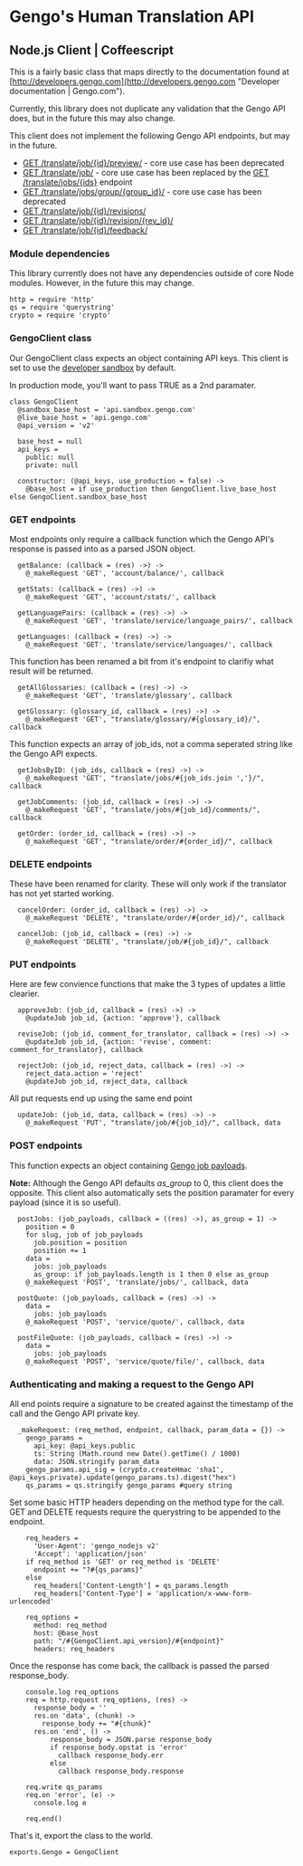 # Gengo's Human Translation API 
## Node.js Client | Coffeescript

This is a fairly basic class that maps directly to the documentation found at [http://developers.gengo.com](http://developers.gengo.com "Developer documentation | Gengo.com").

Currently, this library does not duplicate any validation that the Gengo API does, but in the future this may also change.

This client does not implement the following Gengo API endpoints, but may in the future.

* [GET /translate/job/{id}/preview/](http://developers.gengo.com/v2/job/#preview-get "Developer documentation | Gengo.com") - core use case has been deprecated 
* [GET /translate/job/](http://developers.gengo.com/v2/job/#job-get "Developer documentation | Gengo.com")  - core use case has been replaced by the [GET /translate/jobs/{ids}](http://developers.gengo.com/v2/job/#jobs-by-id-get "Developer documentation | Gengo.com") endpoint 
* [GET /translate/jobs/group/{group_id}/](http://developers.gengo.com/v2/jobs/#job "Developer documentation | Gengo.com") - core use case has been deprecated
* [GET /translate/job/{id}/revisions/](http://developers.gengo.com/v2/job/#revisions-get "Developer documentation | Gengo.com")
* [GET /translate/job/{id}/revision/{rev_id}/](http://developers.gengo.com/v2/job/#revision-get "Developer documentation | Gengo.com")
* [GET /translate/job/{id}/feedback/](http://developers.gengo.com/v2/job/#feedback-get "Developer documentation | Gengo.com")

### Module dependencies

This library currently does not have any dependencies outside of core Node modules. However, in the future this may change.

    http = require 'http'
    qs = require 'querystring'
    crypto = require 'crypto'

### GengoClient class

Our GengoClient class expects an object containing API keys. This client is set to use the [developer sandbox](http://sandbox.gengo.com "Developer sandbox | Gengo.com") by default.

In production mode, you'll want to pass TRUE as a 2nd paramater.

    class GengoClient
      @sandbox_base_host = 'api.sandbox.gengo.com'
      @live_base_host = 'api.gengo.com'
      @api_version = 'v2'

      base_host = null
      api_keys =
        public: null
        private: null

      constructor: (@api_keys, use_production = false) ->
        @base_host = if use_production then GengoClient.live_base_host else GengoClient.sandbox_base_host

### GET endpoints

Most endpoints only require a callback function which the Gengo API's response is passed into as a parsed JSON object.

      getBalance: (callback = (res) ->) ->
        @_makeRequest 'GET', 'account/balance/', callback

      getStats: (callback = (res) ->) ->
        @_makeRequest 'GET', 'account/stats/', callback

      getLanguagePairs: (callback = (res) ->) ->
        @_makeRequest 'GET', 'translate/service/language_pairs/', callback

      getLanguages: (callback = (res) ->) ->
        @_makeRequest 'GET', 'translate/service/languages/', callback

This function has been renamed a bit from it's endpoint to clarifiy what result will be returned.

      getAllGlossaries: (callback = (res) ->) ->
        @_makeRequest 'GET', 'translate/glossary', callback

      getGlossary: (glossary_id, callback = (res) ->) ->
        @_makeRequest 'GET', "translate/glossary/#{glossary_id}/", callback

This function expects an array of job_ids, not a comma seperated string like the Gengo API expects. 

      getJobsByID: (job_ids, callback = (res) ->) ->
        @_makeRequest 'GET', "translate/jobs/#{job_ids.join ','}/", callback

      getJobComments: (job_id, callback = (res) ->) ->
        @_makeRequest 'GET', "translate/jobs/#{job_id}/comments/", callback

      getOrder: (order_id, callback = (res) ->) ->
        @_makeRequest 'GET', "translate/order/#{order_id}/", callback

### DELETE endpoints

These have been renamed for clarity.
These will only work if the translator has not yet started working.

      cancelOrder: (order_id, callback = (res) ->) ->
        @_makeRequest 'DELETE', "translate/order/#{order_id}/", callback

      cancelJob: (job_id, callback = (res) ->) ->
        @_makeRequest 'DELETE', "translate/job/#{job_id}/", callback

### PUT endpoints

Here are few convience functions that make the 3 types of updates a little clearier.

      approveJob: (job_id, callback = (res) ->) ->
        @updateJob job_id, {action: 'approve'}, callback

      reviseJob: (job_id, comment_for_translator, callback = (res) ->) ->
        @updateJob job_id, {action: 'revise', comment: comment_for_translator}, callback

      rejectJob: (job_id, reject_data, callback = (res) ->) ->
        reject_data.action = 'reject'
        @updateJob job_id, reject_data, callback

All put requests end up using the same end point

      updateJob: (job_id, data, callback = (res) ->) ->
        @_makeRequest 'PUT', "translate/job/#{job_id}/", callback, data

### POST endpoints

This function expects an object containing [Gengo job payloads](http://developers.gengo.com/v2/payloads/#job-payload---for-submissions "Developer documentation | Payloads | Gengo.com"). 

**Note:** Although the Gengo API defaults _as_group_ to 0, this client does the opposite. This client also automatically sets the position paramater for every payload (since it is so useful).

      postJobs: (job_payloads, callback = ((res) ->), as_group = 1) ->
        position = 0
        for slug, job of job_payloads
          job.position = position
          position += 1
        data =
          jobs: job_payloads
          as_group: if job_payloads.length is 1 then 0 else as_group
        @_makeRequest 'POST', 'translate/jobs/', callback, data

      postQuote: (job_payloads, callback = (res) ->) ->
        data =
          jobs: job_payloads
        @_makeRequest 'POST', 'service/quote/', callback, data

      postFileQuote: (job_payloads, callback = (res) ->) ->
        data =
          jobs: job_payloads
        @_makeRequest 'POST', 'service/quote/file/', callback, data

### Authenticating and making a request to the Gengo API
All end points require a signature to be created against the timestamp of the call and the Gengo API private key.

      _makeRequest: (req_method, endpoint, callback, param_data = {}) ->
        gengo_params =
          api_key: @api_keys.public
          ts: String (Math.round new Date().getTime() / 1000)
          data: JSON.stringify param_data
        gengo_params.api_sig = (crypto.createHmac 'sha1', @api_keys.private).update(gengo_params.ts).digest("hex")
        qs_params = qs.stringify gengo_params #query string

Set some basic HTTP headers depending on the method type for the call. GET and DELETE requests require the querystring to be appended to the endpoint. 

        req_headers =
          'User-Agent': 'gengo_nodejs v2'
          'Accept': 'application/json'
        if req_method is 'GET' or req_method is 'DELETE'
          endpoint += "?#{qs_params}"
        else
          req_headers['Content-Length'] = qs_params.length
          req_headers['Content-Type'] = 'application/x-www-form-urlencoded'

        req_options =
          method: req_method
          host: @base_host
          path: "/#{GengoClient.api_version}/#{endpoint}"
          headers: req_headers

Once the response has come back, the callback is passed the parsed response_body.

        console.log req_options        
        req = http.request req_options, (res) ->
          response_body = ''
          res.on 'data', (chunk) ->
            response_body += "#{chunk}"
          res.on 'end', () ->
              response_body = JSON.parse response_body
              if response_body.opstat is 'error'
                callback response_body.err
              else
                callback response_body.response

        req.write qs_params
        req.on 'error', (e) ->
          console.log e

        req.end()

That's it, export the class to the world.

    exports.Gengo = GengoClient